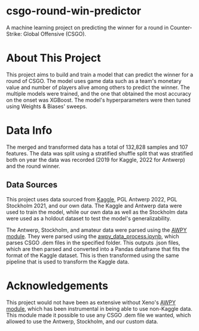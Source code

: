 # csgo-round-win-predictor
A machine learning project on predicting the winner for a round in Counter-Strike: Global Offensive (CSGO).

# About This Project
This project aims to build and train a model that can predict the winner for a round of CSGO. The model uses game data such as a team's monetary value and number of players alive among others to predict the winner. The multiple models were trained, and the one that obtained the most accuracy on the onset was XGBoost. The model's hyperparameters were then tuned using Weights & Biases' sweeps. 

# Data Info
The merged and transformed data has a total of 132,828 samples and 107 features. The data was split using a stratified shuffle split that was stratified both on year the data was recorded (2019 for Kaggle, 2022 for Antwerp) and the round winner.

## Data Sources
This project uses data sourced from [Kaggle](https://www.kaggle.com/datasets/christianlillelund/csgo-round-winner-classification), PGL Antwerp 2022, PGL Stockholm 2021, and our own data. The Kaggle and Antwerp data were used to train the model, while our own data as well as the Stockholm data were used as a holdout dataset to test the model's generalizability. 

The Antwerp, Stockholm, and amateur data were parsed using the [AWPY module](https://github.com/pnxenopoulos/awpy). They were parsed using the [awpy_data_process.ipynb](../master/awpy_data_process.ipynb), which parses CSGO .dem files in the specified folder. This outputs .json files, which are then parsed and converted into a Pandas dataframe that fits the format of the Kaggle dataset. This is then transformed using the same pipeline that is used to transform the Kaggle data.

# Acknowledgements
This project would not have been as extensive without Xeno's [AWPY module](https://github.com/pnxenopoulos/awpy), which has been instrumental in being able to use non-Kaggle data. This module made it possible to use any CSGO .dem file we wanted, which allowed to use the Antwerp, Stockholm, and our custom data.

